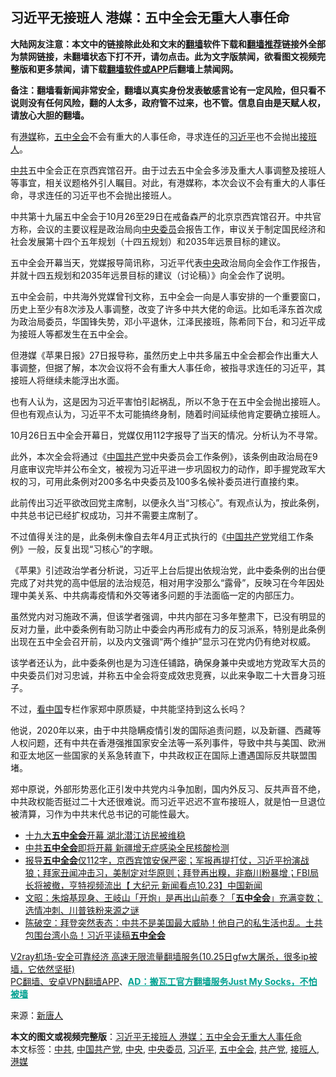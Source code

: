  <h2>习近平无接班人 港媒：五中全会无重大人事任命</h2> <p class="notice"><b>大陆网友注意：本文中的链接除此处和文末的<a href="https://github.com/bannedbook/fanqiang" >翻墙</a>软件下载和<a href="https://github.com/killgcd/justmysocks/blob/master/README.md">翻墙推荐</a>链接外全部为禁网链接，未翻墙状态下打不开，请勿点击。此为文字版禁闻，欲看图文视频完整版和更多禁闻，请下载<a href="https://github.com/bannedbook/fanqiang">翻墙软件或APP</a>后翻墙上禁闻网。</p><p>备注：翻墙看新闻非常安全，翻墙以真实身份发表敏感言论有一定风险，但只看不说则没有任何风险，翻的人太多，政府管不过来，也不管。信息自由是天赋人权，请放心大胆的翻墙。</b></p>  <div class="entry"> <p id="conimg"></p> <p>有<a href="https://www.bannedbook.org/bnews/tag/%e6%b8%af%e5%aa%92/" class="st_tag internal_tag" rel="tag" title="标签 港媒 下的日志">港媒</a>称，<a href="https://www.bannedbook.org/bnews/tag/%e4%ba%94%e4%b8%ad%e5%85%a8%e4%bc%9a/" class="st_tag internal_tag" rel="tag" title="标签 五中全会 下的日志">五中全会</a>不会有重大的人事任命，寻求连任的<a href="https://www.bannedbook.org/bnews/tag/%e4%b9%a0%e8%bf%91%e5%b9%b3/" class="st_tag internal_tag" rel="tag" title="标签 习近平 下的日志">习近平</a>也不会抛出<a href="https://www.bannedbook.org/bnews/tag/%E6%8E%A5%E7%8F%AD%E4%BA%BA/" class="st_tag internal_tag" rel="tag" title="标签 接班人 下的日志">接班人</a>。</p> <p><a href="https://www.bannedbook.org/bnews/tag/%e4%b8%ad%e5%85%b1/" class="st_tag internal_tag" rel="tag" title="标签 中共 下的日志">中共</a>五中全会正在京西宾馆召开。由于过去五中全会多涉及重大人事调整及接班人等事宜，相关议题格外引人瞩目。对此，有港媒称，本次会议不会有重大的人事任命，寻求连任的习近平也不会抛出接班人。</p> <p>中共第十九届五中全会于10月26至29日在戒备森严的北京京西宾馆召开。中共官方称，会议的主要议程是政治局向<a href="https://www.bannedbook.org/bnews/tag/%e4%b8%ad%e5%a4%ae%e5%a7%94%e5%91%98/" class="st_tag internal_tag" rel="tag" title="标签 中央委员 下的日志">中央委员</a>会报告工作，审议关于制定国民经济和社会发展第十四个五年规划（十四五规划）和2035年远景目标的建议。</p> <p>五中全会开幕当天，党媒报导简讯称，习近平代表<a href="https://www.bannedbook.org/bnews/tag/%E4%B8%AD%E5%A4%AE/" class="st_tag internal_tag" rel="tag" title="标签 中央 下的日志">中央</a>政治局向全会作工作报告，并就十四五规划和2035年远景目标的建议（讨论稿）》向全会作了说明。</p>  <p>五中全会前，中共海外党媒曾刊文称，五中全会一向是人事安排的一个重要窗口，历史上至少有8次涉及人事调整，改变了许多中共大佬的命运。比如毛泽东首次成为政治局委员，华国锋失势，邓小平退休，江泽民接班，陈希同下台，和习近平成为接班人等都发生在五中全会。</p> <p>但港媒《苹果日报》27日报导称，虽然历史上中共多届五中全会都会作出重大人事调整，但据了解，本次会议将不会有重大人事任命，被指寻求连任的习近平，其接班人将继续未能浮出水面。</p> <p>也有人认为，这是因为习近平害怕引起祸乱，所以不急于在五中全会抛出接班人。但也有观点认为，习近平不太可能搞终身制，随着时间延续他肯定要确立接班人。</p> <p></p> <p>10月26日五中全会开幕日，党媒仅用112字报导了当天的情况。分析认为不寻常。</p>  <p>此外，本次全会将通过《<span class='wp_keywordlink_affiliate'><a href="https://www.bannedbook.org/" title="中国" target="_blank">中国</a></span><a href="https://www.bannedbook.org/bnews/tag/%e5%85%b1%e4%ba%a7%e5%85%9a/" class="st_tag internal_tag" rel="tag" title="标签 共产党 下的日志">共产党</a>中央委员会工作条例》，该条例由政治局在9月底审议完毕并公布全文，被视为习近平进一步巩固权力的动作，即手握党政军大权的习，可用此条例对200多名中央委员及100多名候补委员进行直接约束。</p> <p>此前传出习近平欲改回党主席制，以便永久当“习核心”。有观点认为，按此条例，中共总书记已经扩权成功，习并不需要主席制了。</p> <p>不过值得关注的是，此条例未像自去年4月正式执行的《<a href="https://www.bannedbook.org/bnews/tag/%e4%b8%ad%e5%9b%bd%e5%85%b1%e4%ba%a7%e5%85%9a/" class="st_tag internal_tag" rel="tag" title="标签 中国共产党 下的日志">中国共产党</a>党组工作条例》一般，反复出现“习核心”的字眼。</p> <p>《苹果》引述政治学者分析说，习近平上台后提出依规治党，此中委条例的出台便完成了对共党的高中低层的法治规范，相对用字没那么“露骨”，反映习在今年因处理中美关系、中共病毒疫情和外交等诸多问题的手法面临一定的内部压力。</p> <p>虽然党内对习施政不满，但该学者强调，中共内部在习多年整肃下，已没有明显的反对力量，此中委条例有助习防止中委会内再形成有力的反习派系，特别是此条例出现在五中全会召开前，以及内文强调“两个维护”显示习在党内仍有绝对权威。</p>  <p>该学者还认为，此中委条例也是为习连任铺路，确保身兼中央或地方党政军大员的中央委员们对习忠诚，并称五中全会将变成效忠竞赛，以此来争取二十大晋身习班子。</p> <p>不过，<span class='wp_keywordlink_affiliate'><a href="https://www.secretchina.com/" title="看中国" target="_blank">看中国</a></span>专栏作家郑中原质疑，中共能坚持到这么长吗？</p> <p>他说，2020年以来，由于中共隐瞒疫情引发的国际追责问题，以及新疆、西藏等人权问题，还有中共在香港强推国家安全法等一系列事件，导致中共与美国、欧洲和亚太地区一些国家的关系急转直下，中共政权正在国际上遭遇国际反共联盟围堵。</p> <p>郑中原说，外部形势恶化正引发中共党内斗争加剧，国内外反习、反共声音不绝，中共政权能否挺过二十大还很难说。而习近平迟迟不宣布接班人，就是怕一旦退位被清算，习作为中共末代总书记的可能性最大。</p> <ul class='op-related-articles' title='相关阅读'> <li><a href='https://www.bannedbook.org/bnews/renquan/20201027/1420956.html' target='_blank'>十九大<b>五中全会</b>开幕 湖北潜江访民被维稳</a></li> <li><a href='https://www.bannedbook.org/bnews/baitai/20201027/1420933.html' target='_blank'>中共<b>五中全会</b>即将开幕 新疆增无症感染全民核酸检测</a></li> <li><a href='https://www.bannedbook.org/bnews/bannedvideo/20201027/1420859.html' target='_blank'>报导<b>五中全会</b>仅112字，京西宾馆安保严密；军报再提打仗，习近平扮演战狼；拜家丑闻冲击习，美制定对华原则；拜登再出糗，非裔川粉暴增；FBI局长将被撤，亨特视频流出【 大纪元 新闻看点10.23】中国新闻</a></li> <li><a href='https://www.bannedbook.org/bnews/cbnews/20201027/1420855.html' target='_blank'>文昭：朱熔基现身、王岐山「开炮」是再出山前奏？「<b>五中全会</b>」充满变数；选情冲刺、川普铁粉来源之谜</a></li> <li><a href='https://www.bannedbook.org/bnews/cbnews/20201027/1420819.html' target='_blank'>陈破空：拜登突然表态：中共不是美国最大威胁！他自己的私生活也乱。土共包围台湾小岛！习近平读稿<b>五中全会</b></a></li> </ul> <p class="texttj"> <a href="https://www.bannedbook.org/forum23/topic22702.html" target="_blank">V2ray机场-安全可靠经济 高速无限流量翻墙服务(10.25日gfw大屠杀，很多ip被墙，它依然坚挺)</a><br/> <a href="https://github.com/bannedbook/fanqiang/wiki/%E7%A6%81%E9%97%BB%E7%BD%91%E5%AE%89%E5%8D%93%E7%BF%BB%E5%A2%99%E6%96%B0%E9%97%BBAPP" target="_blank">PC翻墙、安卓VPN翻墙APP</a>、<span onclick="window.open('https://github.com/killgcd/justmysocks/blob/master/README.md')" style="font-weight:bold;color:#00A191;cursor:pointer;text-decoration:underline;outline:none">AD：搬瓦工官方翻墙服务Just My Socks，不怕被墙</span></p><p> 来源：<span class='wp_keywordlink_affiliate'><a href="https://www.ntdtv.com/" title="新唐人">新唐人</a></span> </p> <a name='sharetosocial'></a>       <div><b>本文的图文或视频完整版</b>：<a href='https://www.bannedbook.org/bnews/cbnews/20201027/1421009.html'>习近平无接班人 港媒：五中全会无重大人事任命</a></div>  </div><!--END ENTRY--> <div class="postfooter"> <div>本文标签：<a href="https://www.bannedbook.org/bnews/tag/%e4%b8%ad%e5%85%b1/" rel="tag">中共</a>, <a href="https://www.bannedbook.org/bnews/tag/%e4%b8%ad%e5%9b%bd%e5%85%b1%e4%ba%a7%e5%85%9a/" rel="tag">中国共产党</a>, <a href="https://www.bannedbook.org/bnews/tag/%E4%B8%AD%E5%A4%AE/" rel="tag">中央</a>, <a href="https://www.bannedbook.org/bnews/tag/%e4%b8%ad%e5%a4%ae%e5%a7%94%e5%91%98/" rel="tag">中央委员</a>, <a href="https://www.bannedbook.org/bnews/tag/%e4%b9%a0%e8%bf%91%e5%b9%b3/" rel="tag">习近平</a>, <a href="https://www.bannedbook.org/bnews/tag/%e4%ba%94%e4%b8%ad%e5%85%a8%e4%bc%9a/" rel="tag">五中全会</a>, <a href="https://www.bannedbook.org/bnews/tag/%e5%85%b1%e4%ba%a7%e5%85%9a/" rel="tag">共产党</a>, <a href="https://www.bannedbook.org/bnews/tag/%E6%8E%A5%E7%8F%AD%E4%BA%BA/" rel="tag">接班人</a>, <a href="https://www.bannedbook.org/bnews/tag/%e6%b8%af%e5%aa%92/" rel="tag">港媒</a></div>  </div><!--END POSTFOOTER--> 